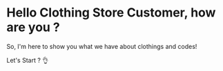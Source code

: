 # Hello Clothing Store Customer, how are you ?

So, I'm here to show you what we have about clothings and codes!

Let's Start ? :ok_hand: